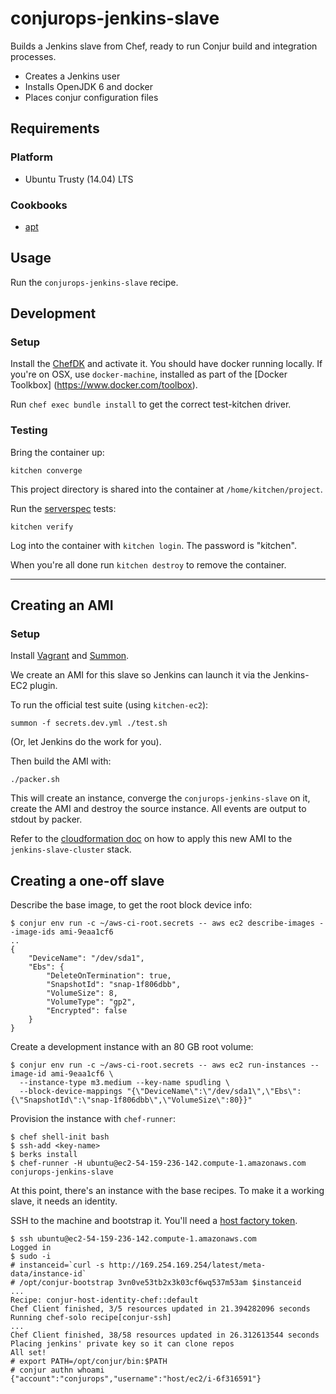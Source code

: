 # conjurops-jenkins-slave

Builds a Jenkins slave from Chef, ready to run Conjur build and integration processes.

* Creates a Jenkins user
* Installs OpenJDK 6 and docker
* Places conjur configuration files

## Requirements

### Platform

* Ubuntu Trusty (14.04) LTS

### Cookbooks

* [apt](https://github.com/opscode-cookbooks/apt)

## Usage

Run the `conjurops-jenkins-slave` recipe.

## Development

### Setup

Install the [ChefDK](https://downloads.chef.io/chef-dk/) and activate it. You should have docker running locally.
If you're on OSX, use `docker-machine`, installed as part of the [Docker Toolkbox] (https://www.docker.com/toolbox).

Run `chef exec bundle install` to get the correct test-kitchen driver.

### Testing

Bring the container up:

```
kitchen converge
```

This project directory is shared into the container at `/home/kitchen/project`.

Run the [serverspec](http://serverspec.org) tests:

```
kitchen verify
```

Log into the container with `kitchen login`. The password is "kitchen".

When you're all done run `kitchen destroy` to remove the container.

---

## Creating an AMI

### Setup

Install [Vagrant](http://www.vagrantup.com/downloads.html/) and [Summon](https://github.com/conjurinc/summon/releases).

We create an AMI for this slave so Jenkins can launch it via the Jenkins-EC2 plugin.

To run the official test suite (using `kitchen-ec2`):

```
summon -f secrets.dev.yml ./test.sh
```

(Or, let Jenkins do the work for you).

Then build the AMI with:

```
./packer.sh
```

This will create an instance, converge the `conjurops-jenkins-slave` on it,
create the AMI and destroy the source instance. All events are output to stdout
by packer.

Refer to the [cloudformation doc](cloudformation/README.md) on how to apply
this new AMI to the `jenkins-slave-cluster` stack.

## Creating a one-off slave

Describe the base image, to get the root block device info:

    $ conjur env run -c ~/aws-ci-root.secrets -- aws ec2 describe-images --image-ids ami-9eaa1cf6
    ..
    {
        "DeviceName": "/dev/sda1",
        "Ebs": {
            "DeleteOnTermination": true,
            "SnapshotId": "snap-1f806dbb",
            "VolumeSize": 8,
            "VolumeType": "gp2",
            "Encrypted": false
        }
    }

Create a development instance with an 80 GB root volume:

    $ conjur env run -c ~/aws-ci-root.secrets -- aws ec2 run-instances --image-id ami-9eaa1cf6 \
      --instance-type m3.medium --key-name spudling \
      --block-device-mappings "{\"DeviceName\":\"/dev/sda1\",\"Ebs\":{\"SnapshotId\":\"snap-1f806dbb\",\"VolumeSize\":80}}"

Provision the instance with `chef-runner`:

    $ chef shell-init bash
    $ ssh-add <key-name>
    $ berks install
    $ chef-runner -H ubuntu@ec2-54-159-236-142.compute-1.amazonaws.com conjurops-jenkins-slave

At this point, there's an instance with the base recipes. To make it a working slave, it needs an identity.

SSH to the machine and bootstrap it. You'll need a [host factory token](http://developer.conjur.net/reference/services/host_factory).

    $ ssh ubuntu@ec2-54-159-236-142.compute-1.amazonaws.com
    Logged in
    $ sudo -i
    # instanceid=`curl -s http://169.254.169.254/latest/meta-data/instance-id`
    # /opt/conjur-bootstrap 3vn0ve53tb2x3k03cf6wq537m53am $instanceid
    ...
    Recipe: conjur-host-identity-chef::default
    Chef Client finished, 3/5 resources updated in 21.394282096 seconds
    Running chef-solo recipe[conjur-ssh]
    ...
    Chef Client finished, 38/58 resources updated in 26.312613544 seconds
    Placing jenkins' private key so it can clone repos
    All set!
    # export PATH=/opt/conjur/bin:$PATH
    # conjur authn whoami
    {"account":"conjurops","username":"host/ec2/i-6f316591"}